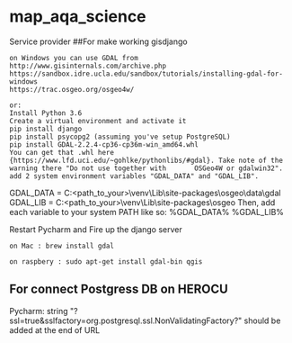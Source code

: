 # map_aqa_science
Service provider
##For make working gisdjango 

    on Windows you can use GDAL from  http://www.gisinternals.com/archive.php
    https://sandbox.idre.ucla.edu/sandbox/tutorials/installing-gdal-for-windows
    https://trac.osgeo.org/osgeo4w/
    
    or:
    Install Python 3.6 
    Create a virtual environment and activate it
    pip install django
    pip install psycopg2 (assuming you've setup PostgreSQL)
    pip install GDAL-2.2.4-cp36-cp36m-win_amd64.whl
    You can get that .whl here {https://www.lfd.uci.edu/~gohlke/pythonlibs/#gdal}. Take note of the warning there "Do not use together with       OSGeo4W or gdalwin32".
    add 2 system environment variables "GDAL_DATA" and "GDAL_LIB".

GDAL_DATA = C:\<path_to_your>\venv\Lib\site-packages\osgeo\data\gdal
GDAL_LIB = C:\<path_to_your>\venv\Lib\site-packages\osgeo
Then, add each variable to your system PATH like so: %GDAL_DATA% %GDAL_LIB%

Restart Pycharm and Fire up the django server
    
    on Mac : brew install gdal
    
    on raspbery : sudo apt-get install gdal-bin qgis

## For connect Postgress DB on HEROCU 
 Pycharm:  string "?ssl=true&sslfactory=org.postgresql.ssl.NonValidatingFactory?" 
 should be added at the end of URL
